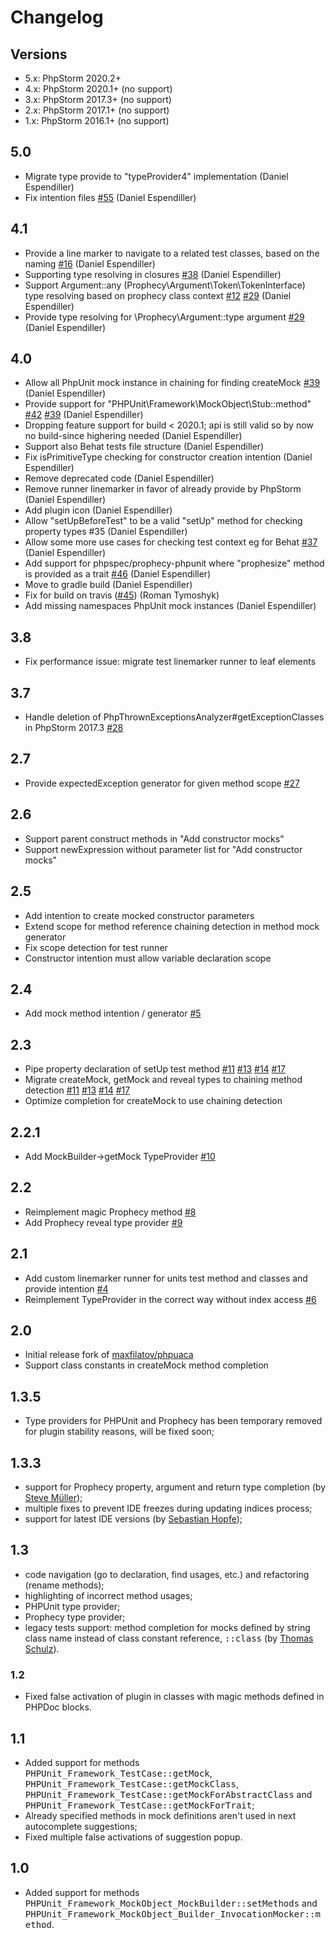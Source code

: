 # Changelog

## Versions
* 5.x: PhpStorm 2020.2+
* 4.x: PhpStorm 2020.1+ (no support)
* 3.x: PhpStorm 2017.3+ (no support)
* 2.x: PhpStorm 2017.1+ (no support)
* 1.x: PhpStorm 2016.1+ (no support)

## 5.0
*   Migrate type provide to "typeProvider4" implementation (Daniel Espendiller)
*   Fix intention files [#55](https://github.com/Haehnchen/idea-php-phpunit-plugin/issues/55) (Daniel Espendiller)

## 4.1
* Provide a line marker to navigate to a related test classes, based on the naming [#16](https://github.com/Haehnchen/idea-php-phpunit-plugin/issues/16) (Daniel Espendiller)
* Supporting type resolving in closures [#38](https://github.com/Haehnchen/idea-php-phpunit-plugin/issues/38) (Daniel Espendiller)
* Support Argument::any (Prophecy\\Argument\\Token\\TokenInterface) type resolving based on prophecy class context [#12](https://github.com/Haehnchen/idea-php-phpunit-plugin/issues/12) [#29](https://github.com/Haehnchen/idea-php-phpunit-plugin/issues/29) (Daniel Espendiller)
* Provide type resolving for \\Prophecy\\Argument::type argument [#29](https://github.com/Haehnchen/idea-php-phpunit-plugin/issues/29) (Daniel Espendiller)

## 4.0
* Allow all PhpUnit mock instance in chaining for finding createMock [#39](https://github.com/Haehnchen/idea-php-phpunit-plugin/issues/39) (Daniel Espendiller)
* Provide support for "PHPUnit\\Framework\\MockObject\\Stub::method" [#42](https://github.com/Haehnchen/idea-php-phpunit-plugin/issues/42) [#39](https://github.com/Haehnchen/idea-php-phpunit-plugin/issues/39) (Daniel Espendiller)
* Dropping feature support for build < 2020.1; api is still valid so by now no build-since highering needed (Daniel Espendiller)
* Support also Behat tests file structure (Daniel Espendiller)
* Fix isPrimitiveType checking for constructor creation intention (Daniel Espendiller)
* Remove deprecated code (Daniel Espendiller)
* Remove runner linemarker in favor of already provide by PhpStorm (Daniel Espendiller)
* Add plugin icon (Daniel Espendiller)
* Allow "setUpBeforeTest" to be a valid "setUp" method for checking property types #35 (Daniel Espendiller)
* Allow some more use cases for checking test context eg for Behat [#37](https://github.com/Haehnchen/idea-php-phpunit-plugin/issues/37) (Daniel Espendiller)
* Add support for phpspec/prophecy-phpunit where "prophesize" method is provided as a trait [#46](https://github.com/Haehnchen/idea-php-phpunit-plugin/issues/46) (Daniel Espendiller)
* Move to gradle build (Daniel Espendiller)
* Fix for build on travis ([#45](https://github.com/Haehnchen/idea-php-phpunit-plugin/issues/45)) (Roman Tymoshyk)
* Add missing namespaces PhpUnit mock instances (Daniel Espendiller)

## 3.8
* Fix performance issue: migrate test linemarker runner to leaf elements

## 3.7
* Handle deletion of PhpThrownExceptionsAnalyzer#getExceptionClasses in PhpStorm 2017.3 [#28](https://github.com/Haehnchen/idea-php-phpunit-plugin/pull/28)

## 2.7
* Provide expectedException generator for given method scope [#27](https://github.com/Haehnchen/idea-php-phpunit-plugin/issues/27)
    
## 2.6
* Support parent construct methods in "Add constructor mocks"
* Support newExpression without parameter list for "Add constructor mocks"

## 2.5
* Add intention to create mocked constructor parameters
* Extend scope for method reference chaining detection in method mock generator
* Fix scope detection for test runner
* Constructor intention must allow variable declaration scope

## 2.4
* Add mock method intention / generator [#5](https://github.com/Haehnchen/idea-php-phpunit-plugin/issues/5)

## 2.3
* Pipe property declaration of setUp test method [#11](https://github.com/Haehnchen/idea-php-phpunit-plugin/issues/11) [#13](https://github.com/Haehnchen/idea-php-phpunit-plugin/issues/13) [#14](https://github.com/Haehnchen/idea-php-phpunit-plugin/issues/14) [#17](https://github.com/Haehnchen/idea-php-phpunit-plugin/issues/17)
* Migrate createMock, getMock and reveal types to chaining method detection [#11](https://github.com/Haehnchen/idea-php-phpunit-plugin/issues/11) [#13](https://github.com/Haehnchen/idea-php-phpunit-plugin/issues/13) [#14](https://github.com/Haehnchen/idea-php-phpunit-plugin/issues/14) [#17](https://github.com/Haehnchen/idea-php-phpunit-plugin/issues/17)
* Optimize completion for createMock to use chaining detection

## 2.2.1
* Add MockBuilder->getMock TypeProvider [#10](https://github.com/Haehnchen/idea-php-phpunit-plugin/issues/10)

## 2.2
* Reimplement magic Prophecy method [#8](https://github.com/Haehnchen/idea-php-phpunit-plugin/issues/8)
* Add Prophecy reveal type provider [#9](https://github.com/Haehnchen/idea-php-phpunit-plugin/issues/9)

## 2.1
* Add custom linemarker runner for units test method and classes and provide intention [#4](https://github.com/Haehnchen/idea-php-phpunit-plugin/issues/4)
* Reimplement TypeProvider in the correct way without index access [#6](https://github.com/Haehnchen/idea-php-phpunit-plugin/issues/6)

## 2.0
* Initial release fork of [maxfilatov/phpuaca](https://github.com/maxfilatov/phpuaca/)
* Support class constants in createMock method completion

## 1.3.5
* Type providers for PHPUnit and Prophecy has been temporary removed for plugin stability reasons, will be fixed soon;

## 1.3.3
* support for Prophecy property, argument and return type completion (by [Steve Müller](https://github.com/deeky666));
* multiple fixes to prevent IDE freezes during updating indices process;
* support for latest IDE versions (by [Sebastian Hopfe](https://github.com/shopfe));

## 1.3
* code navigation (go to declaration, find usages, etc.) and refactoring (rename methods);
* highlighting of incorrect method usages;
* PHPUnit type provider;
* Prophecy type provider;
* legacy tests support: method completion for mocks defined by string class name instead of class constant reference, <tt>::class</tt> (by [Thomas Schulz](https://github.com/King2500)).

### 1.2
* Fixed false activation of plugin in classes with magic methods defined in PHPDoc blocks.

## 1.1
* Added support for methods <tt>PHPUnit_Framework_TestCase::getMock</tt>, <tt>PHPUnit_Framework_TestCase::getMockClass</tt>, <tt>PHPUnit_Framework_TestCase::getMockForAbstractClass</tt> and <tt>PHPUnit_Framework_TestCase::getMockForTrait</tt>;
* Already specified methods in mock definitions aren't used in next autocomplete suggestions;
* Fixed multiple false activations of suggestion popup.

## 1.0
* Added support for methods <tt>PHPUnit_Framework_MockObject_MockBuilder::setMethods</tt> and <tt>PHPUnit_Framework_MockObject_Builder_InvocationMocker::method</tt>.